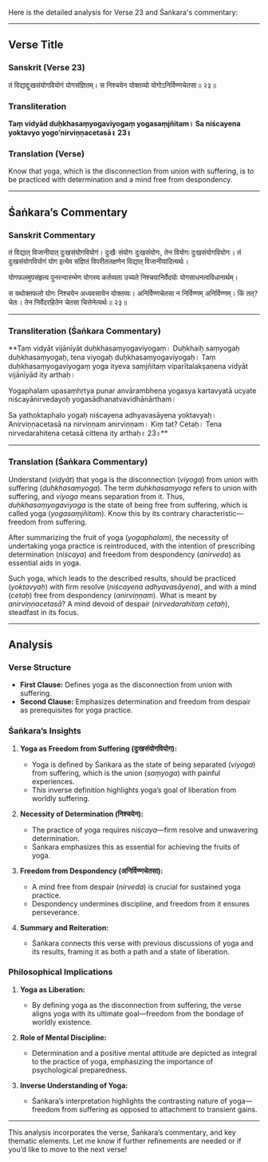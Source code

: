 Here is the detailed analysis for Verse 23 and Śaṅkara's commentary:

---

## Verse Title
### Sanskrit (Verse 23)
तं विद्याद्दुःखसंयोगवियोगं योगसंज्ञितम्।
स निश्चयेन योक्तव्यो योगोऽनिर्विण्णचेतसा॥ २३॥

### Transliteration
**Taṃ vidyād duḥkhasaṃyogaviyogaṃ yogasaṃjñitam।
Sa niścayena yoktavyo yogo’nirviṇṇacetasā॥ 23॥**

### Translation (Verse)
Know that yoga, which is the disconnection from union with suffering,
is to be practiced with determination and a mind free from despondency.

---

## Śaṅkara’s Commentary
### Sanskrit Commentary
तं विद्यात् विजानीयात् दुःखसंयोगवियोगं।
दुःखैः संयोगः दुःखसंयोगः, तेन वियोगः दुःखसंयोगवियोगः।
तं दुःखसंयोगवियोगं योग इत्येव संज्ञितं विपरीतलक्षणेन विद्यात् विजानीयादित्यर्थः।

योगफलमुपसंहृत्य पुनरन्वारम्भेण योगस्य कर्तव्यता उच्यते निश्चयानिर्वेदयोः योगसाधनत्वविधानार्थम्।

स यथोक्तफलो योगः निश्चयेन अध्यवसायेन योक्तव्यः।
अनिर्विण्णचेतसा न निर्विण्णम् अनिर्विण्णम्।
किं तत्? चेतः। तेन निर्वेदरहितेन चेतसा चित्तेनेत्यर्थः॥ २३॥

---

### Transliteration (Śaṅkara Commentary)
**Taṃ vidyāt vijānīyāt duḥkhasaṃyogaviyogaṃ।
Duḥkhaiḥ saṃyogaḥ duḥkhasaṃyogaḥ, tena viyogaḥ duḥkhasaṃyogaviyogaḥ।
Taṃ duḥkhasaṃyogaviyogaṃ yoga ityeva saṃjñitaṃ viparītalakṣaṇena vidyāt vijānīyād ity arthaḥ।

Yogaphalam upasaṃhṛtya punar anvārambheṇa yogasya kartavyatā ucyate niścayānirvedayoḥ yogasādhanatvavidhānārtham।

Sa yathoktaphalo yogaḥ niścayena adhyavasāyena yoktavyaḥ।
Anirviṇṇacetasā na nirviṇṇam anirviṇṇam।
Kiṃ tat? Cetaḥ। Tena nirvedarahitena cetasā cittena ity arthaḥ॥ 23॥**

---

### Translation (Śaṅkara Commentary)
Understand (*vidyāt*) that yoga is the disconnection (*viyoga*) from union with suffering (*duḥkhasaṃyoga*).
The term *duḥkhasaṃyoga* refers to union with suffering, and *viyoga* means separation from it.
Thus, *duḥkhasaṃyogaviyoga* is the state of being free from suffering, which is called yoga (*yogasaṃjñitam*).
Know this by its contrary characteristic—freedom from suffering.

After summarizing the fruit of yoga (*yogaphalam*), the necessity of undertaking yoga practice is reintroduced,
with the intention of prescribing determination (*niścaya*) and freedom from despondency (*anirveda*) as essential aids in yoga.

Such yoga, which leads to the described results, should be practiced (*yoktavyaḥ*) with firm resolve (*niścayena adhyavasāyena*),
and with a mind (*cetaḥ*) free from despondency (*anirviṇṇam*).
What is meant by *anirviṇṇacetasā*? A mind devoid of despair (*nirvedarahitaṃ cetaḥ*), steadfast in its focus.

---

## Analysis

### Verse Structure
- **First Clause:** Defines yoga as the disconnection from union with suffering.
- **Second Clause:** Emphasizes determination and freedom from despair as prerequisites for yoga practice.

### Śaṅkara’s Insights
1. **Yoga as Freedom from Suffering (दुःखसंयोगवियोग):**
   - Yoga is defined by Śaṅkara as the state of being separated (*viyoga*) from suffering, which is the union (*saṃyoga*) with painful experiences.
   - This inverse definition highlights yoga’s goal of liberation from worldly suffering.

2. **Necessity of Determination (निश्चयेन):**
   - The practice of yoga requires *niścaya*—firm resolve and unwavering determination.
   - Śaṅkara emphasizes this as essential for achieving the fruits of yoga.

3. **Freedom from Despondency (अनिर्विण्णचेतसा):**
   - A mind free from despair (*nirveda*) is crucial for sustained yoga practice.
   - Despondency undermines discipline, and freedom from it ensures perseverance.

4. **Summary and Reiteration:**
   - Śaṅkara connects this verse with previous discussions of yoga and its results, framing it as both a path and a state of liberation.

### Philosophical Implications
1. **Yoga as Liberation:**
   - By defining yoga as the disconnection from suffering, the verse aligns yoga with its ultimate goal—freedom from the bondage of worldly existence.

2. **Role of Mental Discipline:**
   - Determination and a positive mental attitude are depicted as integral to the practice of yoga, emphasizing the importance of psychological preparedness.

3. **Inverse Understanding of Yoga:**
   - Śaṅkara’s interpretation highlights the contrasting nature of yoga—freedom from suffering as opposed to attachment to transient gains.

---

This analysis incorporates the verse, Śaṅkara’s commentary, and key thematic elements. Let me know if further refinements are needed or if you’d like to move to the next verse!
